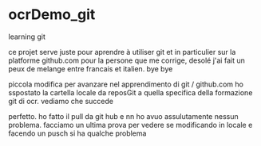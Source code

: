 # ocrDemo_git
learning git

ce projet serve juste pour aprendre  à utiliser git  et in particulier sur la platforme github.com
pour la persone que me corrige, desolé j'ai fait un peux de melange entre francais et italien.
bye bye

piccola modifica per avanzare nel apprendimento di git / github.com
ho sspostato la cartella locale da reposGit a quella specifica della formazione git di ocr. vediamo che succede

perfetto. ho fatto il pull da git hub e nn ho avuo assulutamente nessun problema. 
facciamo un ultima prova per vedere se modificando in locale e facendo un pusch si ha qualche problema
